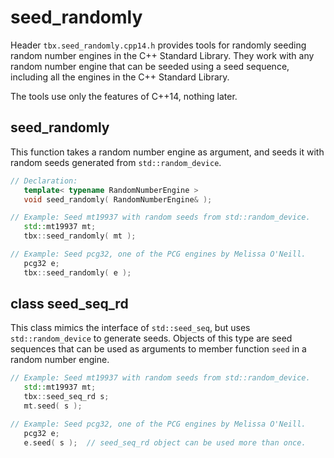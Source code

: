 # seed_randomly
Header `tbx.seed_randomly.cpp14.h` provides tools for randomly seeding random number engines in the C++ Standard Library. They work with any random number engine that can be seeded using a seed sequence, including all the engines in the C++ Standard Library.

The tools use only the features of C++14, nothing later.

## seed_randomly
This function takes a random number engine as argument, and seeds it with random seeds generated from `std::random_device`.
````cpp
// Declaration:
   template< typename RandomNumberEngine >
   void seed_randomly( RandomNumberEngine& );

// Example: Seed mt19937 with random seeds from std::random_device.
   std::mt19937 mt;
   tbx::seed_randomly( mt );

// Example: Seed pcg32, one of the PCG engines by Melissa O'Neill.
   pcg32 e;
   tbx::seed_randomly( e );
````

## class seed_seq_rd
This class mimics the interface of `std::seed_seq`, but uses `std::random_device` to generate seeds. Objects of this type are seed sequences that can be used as arguments to member function `seed` in a random number engine.
````cpp
// Example: Seed mt19937 with random seeds from std::random_device.
   std::mt19937 mt;
   tbx::seed_seq_rd s;
   mt.seed( s );

// Example: Seed pcg32, one of the PCG engines by Melissa O'Neill.
   pcg32 e;
   e.seed( s );  // seed_seq_rd object can be used more than once.
````
